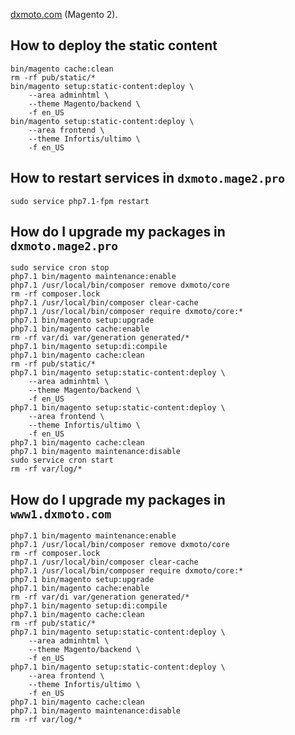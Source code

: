 [dxmoto.com](https://www.dxmoto.com) (Magento 2).

## How to deploy the static content
```posh
bin/magento cache:clean
rm -rf pub/static/*
bin/magento setup:static-content:deploy \
	--area adminhtml \
	--theme Magento/backend \
	-f en_US
bin/magento setup:static-content:deploy \
	--area frontend \
	--theme Infortis/ultimo \
	-f en_US
```

## How to restart services in `dxmoto.mage2.pro`
```
sudo service php7.1-fpm restart
``` 

## How do I upgrade my packages in `dxmoto.mage2.pro` 
```                 
sudo service cron stop             
php7.1 bin/magento maintenance:enable      
php7.1 /usr/local/bin/composer remove dxmoto/core
rm -rf composer.lock
php7.1 /usr/local/bin/composer clear-cache
php7.1 /usr/local/bin/composer require dxmoto/core:*
php7.1 bin/magento setup:upgrade
php7.1 bin/magento cache:enable
rm -rf var/di var/generation generated/*
php7.1 bin/magento setup:di:compile
php7.1 bin/magento cache:clean
rm -rf pub/static/*
php7.1 bin/magento setup:static-content:deploy \
	--area adminhtml \
	--theme Magento/backend \
	-f en_US
php7.1 bin/magento setup:static-content:deploy \
	--area frontend \
	--theme Infortis/ultimo \
	-f en_US
php7.1 bin/magento cache:clean
php7.1 bin/magento maintenance:disable
sudo service cron start
rm -rf var/log/*
```

## How do I upgrade my packages in `www1.dxmoto.com` 
```                          
php7.1 bin/magento maintenance:enable      
php7.1 /usr/local/bin/composer remove dxmoto/core
rm -rf composer.lock
php7.1 /usr/local/bin/composer clear-cache
php7.1 /usr/local/bin/composer require dxmoto/core:*
php7.1 bin/magento setup:upgrade
php7.1 bin/magento cache:enable
rm -rf var/di var/generation generated/*
php7.1 bin/magento setup:di:compile
php7.1 bin/magento cache:clean
rm -rf pub/static/*
php7.1 bin/magento setup:static-content:deploy \
	--area adminhtml \
	--theme Magento/backend \
	-f en_US
php7.1 bin/magento setup:static-content:deploy \
	--area frontend \
	--theme Infortis/ultimo \
	-f en_US
php7.1 bin/magento cache:clean
php7.1 bin/magento maintenance:disable
rm -rf var/log/*
```